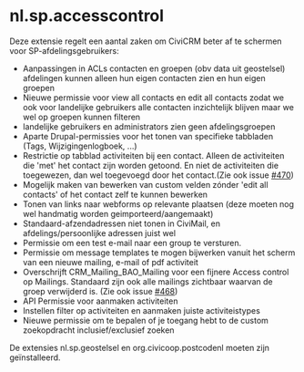 nl.sp.accesscontrol
===================

Deze extensie regelt een aantal zaken om CiviCRM beter af te schermen voor SP-afdelingsgebruikers:

- Aanpassingen in ACLs contacten en groepen (obv data uit geostelsel) afdelingen kunnen alleen hun eigen contacten zien en hun eigen groepen
- Nieuwe permissie voor view all contacts en edit all contacts zodat we ook voor landelijke gebruikers alle contacten inzichtelijk blijven maar we wel op groepen kunnen filteren
- landelijke gebruikers en administrators zien geen afdelingsgroepen
- Aparte Drupal-permissies voor het tonen van specifieke tabbladen (Tags, Wijzigingenlogboek, ...)
- Restrictie op tabblad activiteiten bij een contact. Alleen de activiteiten die 'met' het contact zijn worden getoond. En niet de activiteiten die toegewezen, dan wel toegevoegd door het contact.(Zie ook issue [#470](https://redmine.sp.nl/issues/470))
- Mogelijk maken van bewerken van custom velden zónder 'edit all contacts' of het contact zelf te kunnen bewerken
- Tonen van links naar webforms op relevante plaatsen (deze moeten nog wel handmatig worden geimporteerd/aangemaakt)
- Standaard-afzendadressen niet tonen in CiviMail, en afdelings/persoonlijke adressen juist wel
- Permissie om een test e-mail naar een group te versturen. 
- Permissie om message templates te mogen bijwerken vanuit het scherm van een nieuwe mailing, e-mail of pdf activiteit
- Overschrijft CRM_Mailing_BAO_Mailing voor een fijnere Access control op Mailings. Standaard zijn ook alle mailings zichtbaar waarvan de groep verwijderd is. (Zie ook issue [#468](https://redmine.sp.nl/issues/468))
- API Permissie voor aanmaken activiteiten
- Instellen filter op activiteiten en aanmaken juiste activiteistypes
- Nieuwe permissie om te bepalen of je toegang hebt to de custom zoekopdracht inclusief/exclusief zoeken

De extensies nl.sp.geostelsel en org.civicoop.postcodenl moeten zijn geïnstalleerd.
